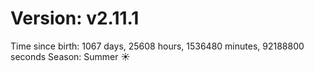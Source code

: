 # Version: v2.11.1
Time since birth: 1067 days, 25608 hours, 1536480 minutes, 92188800 seconds
Season: Summer ☀️
